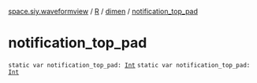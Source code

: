 [space.siy.waveformview](../../index.md) / [R](../index.md) / [dimen](index.md) / [notification_top_pad](./notification_top_pad.md)

# notification_top_pad

`static var notification_top_pad: `[`Int`](https://kotlinlang.org/api/latest/jvm/stdlib/kotlin/-int/index.html)
`static var notification_top_pad: `[`Int`](https://kotlinlang.org/api/latest/jvm/stdlib/kotlin/-int/index.html)